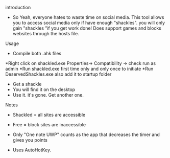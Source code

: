 introduction 

* So Yeah, everyone hates to waste time on social media. This tool allows you to access social media only if have enough "shackles". you will only gain "shackles "if you get work done!  Does support games and blocks websites through the hosts file.









Usage

* Compile both .ahk files

 
*Right click on shackled.exe Properties-> Compatibility -> check run as admin
*Run shackled.exe first time only and only once to initiate
*Run DeservedShackles.exe also add it to startup folder

* Get a shackle
* You will find it on the desktop
* Use it. it's gone. Get another one.














 Notes
* Shackled = all sites are accessible
* Free = block sites are inaccessible

* Only "One note UWP" counts as the app that decreases the timer and gives you points



* Uses AutoHotKey.
